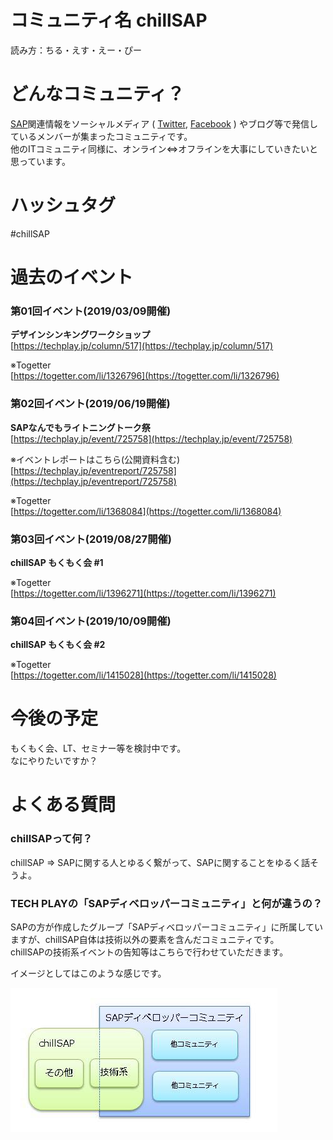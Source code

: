 # コミュニティ名 chillSAP

読み方：ちる・えす・えー・ぴー

# どんなコミュニティ？  
[SAP](https://www.sap.com)関連情報をソーシャルメディア ( [Twitter](https://twitter.com/search?q=%23chillSAP&f=live), [Facebook](https://www.facebook.com/groups/580119365825721/) ) やブログ等で発信しているメンバーが集まったコミュニティです。  
他のITコミュニティ同様に、オンライン⇔オフラインを大事にしていきたいと思っています。

# ハッシュタグ
#chillSAP

# 過去のイベント

### 第01回イベント(2019/03/09開催) 
**デザインシンキングワークショップ**  
[https://techplay.jp/column/517](https://techplay.jp/column/517)

※Togetter  
[https://togetter.com/li/1326796](https://togetter.com/li/1326796)


### 第02回イベント(2019/06/19開催)
**SAPなんでもライトニングトーク祭**  
[https://techplay.jp/event/725758](https://techplay.jp/event/725758)

※イベントレポートはこちら(公開資料含む)  
[https://techplay.jp/eventreport/725758](https://techplay.jp/eventreport/725758)

※Togetter  
[https://togetter.com/li/1368084](https://togetter.com/li/1368084)

### 第03回イベント(2019/08/27開催)
**chillSAP もくもく会 #1**  

※Togetter  
[https://togetter.com/li/1396271](https://togetter.com/li/1396271)

### 第04回イベント(2019/10/09開催)
**chillSAP もくもく会 #2**  


※Togetter  
[https://togetter.com/li/1415028](https://togetter.com/li/1415028)


# 今後の予定   
もくもく会、LT、セミナー等を検討中です。  
なにやりたいですか？



# よくある質問  

### chillSAPって何？  
chillSAP ⇒ SAPに関する人とゆるく繋がって、SAPに関することをゆるく話そうよ。


### TECH PLAYの「SAPディベロッパーコミュニティ」と何が違うの？  
SAPの方が作成したグループ「SAPディベロッパーコミュニティ」に所属していますが、chillSAP自体は技術以外の要素を含んだコミュニティです。  
chillSAPの技術系イベントの告知等はこちらで行わせていただきます。  
 
イメージとしてはこのような感じです。  

![イメージ図](https://raw.githubusercontent.com/chillsap/about_us/master/chill_dev_image.jpg)



